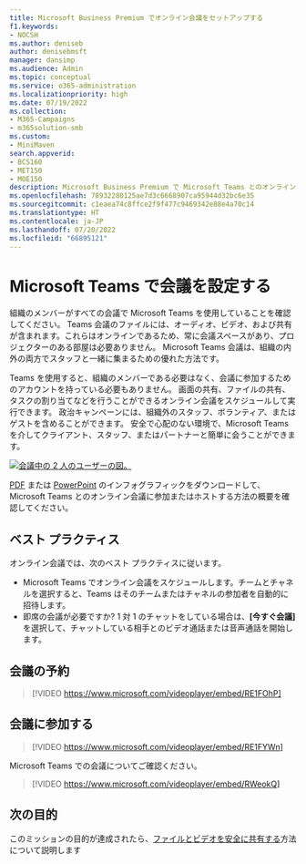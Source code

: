 ```yaml
---
title: Microsoft Business Premium でオンライン会議をセットアップする
f1.keywords:
- NOCSH
ms.author: deniseb
author: denisebmsft
manager: dansimp
ms.audience: Admin
ms.topic: conceptual
ms.service: o365-administration
ms.localizationpriority: high
ms.date: 07/19/2022
ms.collection:
- M365-Campaigns
- m365solution-smb
ms.custom:
- MiniMaven
search.appverid:
- BCS160
- MET150
- MOE150
description: Microsoft Business Premium で Microsoft Teams とのオンライン会議をセットアップします。
ms.openlocfilehash: 78932280125ae7d3c6668907ca95944d32bc6e35
ms.sourcegitcommit: c1eaea74c8ffce2f9f477c9469342e88e4a70c14
ms.translationtype: HT
ms.contentlocale: ja-JP
ms.lasthandoff: 07/20/2022
ms.locfileid: "66895121"
---
```

# <a name="set-up-meetings-with-microsoft-teams"></a>Microsoft Teams で会議を設定する

組織のメンバーがすべての会議で Microsoft Teams を使用していることを確認してください。 Teams 会議のファイルには、オーディオ、ビデオ、および共有が含まれます。これらはオンラインであるため、常に会議スペースがあり、プロジェクターのある部屋は必要ありません。 Microsoft Teams 会議は、組織の内外の両方でスタッフと一緒に集まるための優れた方法です。

Teams を使用すると、組織のメンバーである必要はなく、会議に参加するためのアカウントを持っている必要もありません。 画面の共有、ファイルの共有、タスクの割り当てなどを行うことができるオンライン会議をスケジュールして実行できます。 政治キャンペーンには、組織外のスタッフ、ボランティア、またはゲストを含めることができます。 安全で心配のない環境で、Microsoft Teams を介してクライアント、スタッフ、またはパートナーと簡単に会うことができます。

[![会議中の 2 人のユーザーの図。](../media/HostOnlineMeeting-thumb-358x201.png)](https://go.microsoft.com/fwlink/?linkid=2078712)

[PDF](https://go.microsoft.com/fwlink/?linkid=2078712) または [PowerPoint](https://go.microsoft.com/fwlink/?linkid=2079515) のインフォグラフィックをダウンロードして、Microsoft Teams とのオンライン会議に参加またはホストする方法の概要を確認してください。

## <a name="best-practices"></a>ベスト プラクティス

オンライン会議では、次のベスト プラクティスに従います。

- Microsoft Teams でオンライン会議をスケジュールします。チームとチャネルを選択すると、Teams はそのチームまたはチャネルの参加者を自動的に招待します。
- 即席の会議が必要ですか? 1 対 1 のチャットをしている場合は、**[今すぐ会議]** を選択して、チャットしている相手とのビデオ通話または音声通話を開始します。

## <a name="schedule-a-meeting"></a>会議の予約

> [!VIDEO https://www.microsoft.com/videoplayer/embed/RE1FOhP]

## <a name="join-a-meeting"></a>会議に参加する

> [!VIDEO https://www.microsoft.com/videoplayer/embed/RE1FYWn]

Microsoft Teams での会議についてご確認ください。

> [!VIDEO https://www.microsoft.com/videoplayer/embed/RWeokQ]

## <a name="next-objective"></a>次の目的

このミッションの目的が達成されたら、[ファイルとビデオを安全に共有する](share-files-and-videos.md)方法について説明します
